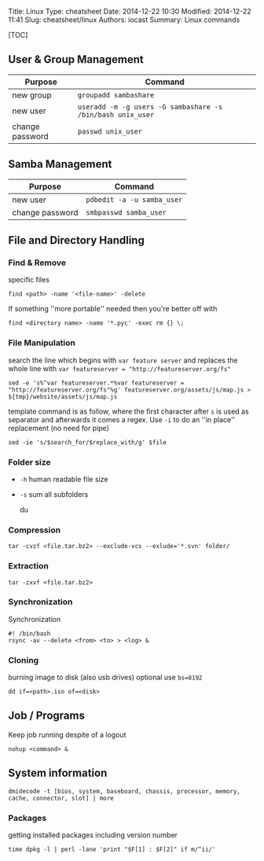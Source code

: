 Title: Linux
Type: cheatsheet
Date: 2014-12-22 10:30
Modified: 2014-12-22 11:41
Slug: cheatsheet/linux
Authors: iocast
Summary: Linux commands


[TOC]

## User & Group Management


Purpose            | Command
-------------------|--------------------------------
new group          | `groupadd sambashare`
new user           | `useradd -m -g users -G sambashare -s /bin/bash unix_user`
change password    | `passwd unix_user`



## Samba Management


Purpose            | Command
-------------------|--------------------------------
new user           | `pdbedit -a -u samba_user`
change password    | `smbpasswd samba_user`


## File and Directory Handling


### Find & Remove

specific files

	find <path> -name '<file-name>' -delete


If something ''more portable'' needed then you're better off with

	find <directory name> -name '*.pyc' -exec rm {} \;


### File Manipulation

search the line which begins with `var feature server` and replaces the whole line with `var featureserver = "http://featureserver.org/fs"`

	sed -e 's%^var featureserver.*%var featureserver = "http://featureserver.org/fs"%g' featureserver.org/assets/js/map.js > ${tmp}/website/assets/js/map.js

template command is as follow, where the first character after `s` is used as separator and afterwards it comes a regex. Use `-i` to do an ''in place'' replacement (no need for pipe)

	sed -ie 's/$search_for/$replace_with/g' $file


### Folder size

* `-h` human readable file size
* `-s` sum all subfolders

	du <directory>


### Compression

	tar -cvzf <file.tar.bz2> --exclude-vcs --exlude='*.svn' folder/


### Extraction

	tar -zxvf <file.tar.bz2>



### Synchronization
Synchronization

	#! /bin/bash
	rsync -av --delete <from> <to> > <log> &


### Cloning
burning image to disk (also usb drives)
optional use `bs=8192`

	dd if=<path>.iso of=<disk>



## Job / Programs

Keep job running despite of a logout

	nohup <command> &


## System information

	dmidecode -t [bios, system, baseboard, chassis, processor, memory, cache, connector, slot] | more


### Packages
getting installed packages including version number

	time dpkg -l | perl -lane 'print "$F[1] : $F[2]" if m/^ii/'
